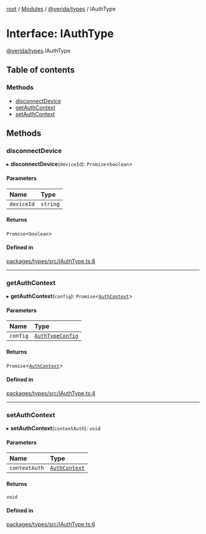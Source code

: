 [root](../README.md) / [Modules](../modules.md) / [@verida/types](../modules/verida_types.md) / IAuthType

# Interface: IAuthType

[@verida/types](../modules/verida_types.md).IAuthType

## Table of contents

### Methods

- [disconnectDevice](verida_types.IAuthType.md#disconnectdevice)
- [getAuthContext](verida_types.IAuthType.md#getauthcontext)
- [setAuthContext](verida_types.IAuthType.md#setauthcontext)

## Methods

### disconnectDevice

▸ **disconnectDevice**(`deviceId`): `Promise`<`boolean`\>

#### Parameters

| Name | Type |
| :------ | :------ |
| `deviceId` | `string` |

#### Returns

`Promise`<`boolean`\>

#### Defined in

[packages/types/src/IAuthType.ts:8](https://github.com/verida/verida-js/blob/5040472/packages/types/src/IAuthType.ts#L8)

___

### getAuthContext

▸ **getAuthContext**(`config`): `Promise`<[`AuthContext`](verida_types.AuthContext.md)\>

#### Parameters

| Name | Type |
| :------ | :------ |
| `config` | [`AuthTypeConfig`](verida_types.AuthTypeConfig.md) |

#### Returns

`Promise`<[`AuthContext`](verida_types.AuthContext.md)\>

#### Defined in

[packages/types/src/IAuthType.ts:4](https://github.com/verida/verida-js/blob/5040472/packages/types/src/IAuthType.ts#L4)

___

### setAuthContext

▸ **setAuthContext**(`contextAuth`): `void`

#### Parameters

| Name | Type |
| :------ | :------ |
| `contextAuth` | [`AuthContext`](verida_types.AuthContext.md) |

#### Returns

`void`

#### Defined in

[packages/types/src/IAuthType.ts:6](https://github.com/verida/verida-js/blob/5040472/packages/types/src/IAuthType.ts#L6)

